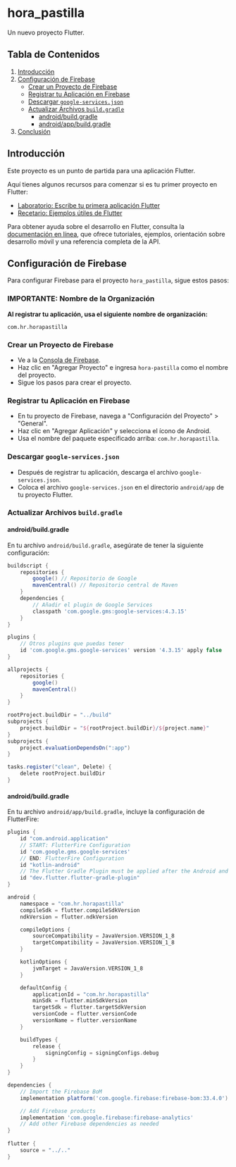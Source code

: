 # hora_pastilla

Un nuevo proyecto Flutter.

## Tabla de Contenidos

1. [Introducción](#introducción)
2. [Configuración de Firebase](#configuración-de-firebase)
    - [Crear un Proyecto de Firebase](#crear-un-proyecto-de-firebase)
    - [Registrar tu Aplicación en Firebase](#registrar-tu-aplicación-en-firebase)
    - [Descargar `google-services.json`](#descargar-google-servicesjson)
    - [Actualizar Archivos `build.gradle`](#actualizar-archivos-buildgradle)
        - [android/build.gradle](#androidbuildgradle)
        - [android/app/build.gradle](#androidappbuildgradle)
3. [Conclusión](#conclusión)

## Introducción

Este proyecto es un punto de partida para una aplicación Flutter.

Aquí tienes algunos recursos para comenzar si es tu primer proyecto en Flutter:

- [Laboratorio: Escribe tu primera aplicación Flutter](https://docs.flutter.dev/get-started/codelab)
- [Recetario: Ejemplos útiles de Flutter](https://docs.flutter.dev/cookbook)

Para obtener ayuda sobre el desarrollo en Flutter, consulta la
[documentación en línea](https://docs.flutter.dev/), que ofrece tutoriales, ejemplos, orientación sobre desarrollo móvil y una referencia completa de la API.

## Configuración de Firebase

Para configurar Firebase para el proyecto `hora_pastilla`, sigue estos pasos:

### IMPORTANTE: Nombre de la Organización

**Al registrar tu aplicación, usa el siguiente nombre de organización:**

`com.hr.horapastilla`



### Crear un Proyecto de Firebase

- Ve a la [Consola de Firebase](https://console.firebase.google.com/).
- Haz clic en "Agregar Proyecto" e ingresa `hora-pastilla` como el nombre del proyecto.
- Sigue los pasos para crear el proyecto.

### Registrar tu Aplicación en Firebase

- En tu proyecto de Firebase, navega a "Configuración del Proyecto" > "General".
- Haz clic en "Agregar Aplicación" y selecciona el ícono de Android.
- Usa el nombre del paquete especificado arriba: `com.hr.horapastilla`.

### Descargar `google-services.json`

- Después de registrar tu aplicación, descarga el archivo `google-services.json`.
- Coloca el archivo `google-services.json` en el directorio `android/app` de tu proyecto Flutter.

### Actualizar Archivos `build.gradle`

#### android/build.gradle

En tu archivo `android/build.gradle`, asegúrate de tener la siguiente configuración:

```groovy
buildscript {
    repositories {
        google() // Repositorio de Google
        mavenCentral() // Repositorio central de Maven
    }
    dependencies {
        // Añadir el plugin de Google Services
        classpath 'com.google.gms:google-services:4.3.15'
    }
}

plugins {
    // Otros plugins que puedas tener
    id 'com.google.gms.google-services' version '4.3.15' apply false
}

allprojects {
    repositories {
        google()
        mavenCentral()
    }
}

rootProject.buildDir = "../build"
subprojects {
    project.buildDir = "${rootProject.buildDir}/${project.name}"
}
subprojects {
    project.evaluationDependsOn(":app")
}

tasks.register("clean", Delete) {
    delete rootProject.buildDir
}

```
#### android/build.gradle

En tu archivo `android/app/build.gradle`, incluye la configuración de FlutterFire:

```groovy
plugins {
    id "com.android.application"
    // START: FlutterFire Configuration
    id 'com.google.gms.google-services'
    // END: FlutterFire Configuration
    id "kotlin-android"
    // The Flutter Gradle Plugin must be applied after the Android and Kotlin Gradle plugins.
    id "dev.flutter.flutter-gradle-plugin"
}

android {
    namespace = "com.hr.horapastilla"
    compileSdk = flutter.compileSdkVersion
    ndkVersion = flutter.ndkVersion

    compileOptions {
        sourceCompatibility = JavaVersion.VERSION_1_8
        targetCompatibility = JavaVersion.VERSION_1_8
    }

    kotlinOptions {
        jvmTarget = JavaVersion.VERSION_1_8
    }

    defaultConfig {
        applicationId = "com.hr.horapastilla"
        minSdk = flutter.minSdkVersion
        targetSdk = flutter.targetSdkVersion
        versionCode = flutter.versionCode
        versionName = flutter.versionName
    }

    buildTypes {
        release {
            signingConfig = signingConfigs.debug
        }
    }
}

dependencies {
    // Import the Firebase BoM
    implementation platform('com.google.firebase:firebase-bom:33.4.0')

    // Add Firebase products
    implementation 'com.google.firebase:firebase-analytics'
    // Add other Firebase dependencies as needed
}
    
flutter {
    source = "../.."
}

```
